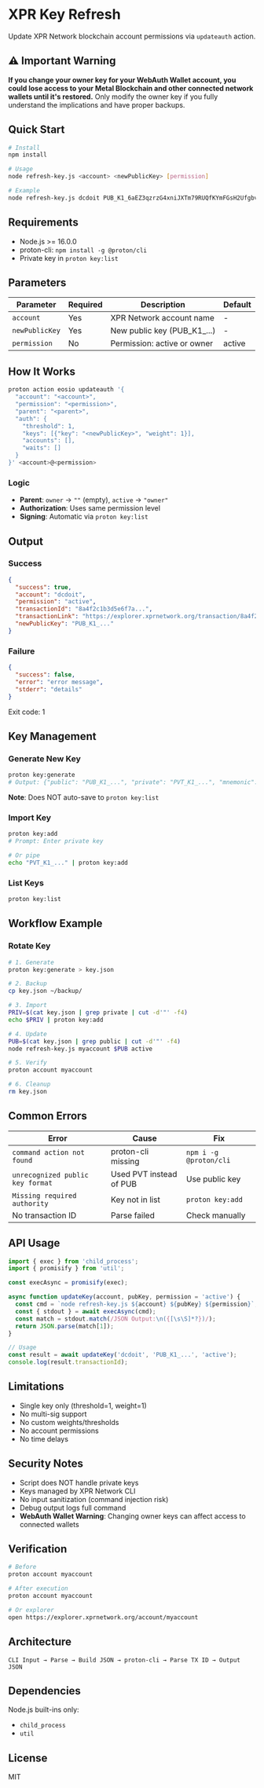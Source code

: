# XPR Key Refresh

Update XPR Network blockchain account permissions via `updateauth` action.

## ⚠️ Important Warning

**If you change your owner key for your WebAuth Wallet account, you could lose access to your Metal Blockchain and other connected network wallets until it's restored.** Only modify the owner key if you fully understand the implications and have proper backups.

## Quick Start

```bash
# Install
npm install

# Usage
node refresh-key.js <account> <newPublicKey> [permission]

# Example
node refresh-key.js dcdoit PUB_K1_6aEZ3qzrzG4xniJXTm79RUQfKYmFGsH2UfgbvMVBAeNZJJYTsu active
```

## Requirements

- Node.js >= 16.0.0
- proton-cli: `npm install -g @proton/cli`
- Private key in `proton key:list`

## Parameters

| Parameter | Required | Description | Default |
|-----------|----------|-------------|---------|
| `account` | Yes | XPR Network account name | - |
| `newPublicKey` | Yes | New public key (PUB_K1_...) | - |
| `permission` | No | Permission: active or owner | active |

## How It Works

```bash
proton action eosio updateauth '{
  "account": "<account>",
  "permission": "<permission>",
  "parent": "<parent>",
  "auth": {
    "threshold": 1,
    "keys": [{"key": "<newPublicKey>", "weight": 1}],
    "accounts": [],
    "waits": []
  }
}' <account>@<permission>
```

### Logic

- **Parent**: `owner` → `""` (empty), `active` → `"owner"`
- **Authorization**: Uses same permission level
- **Signing**: Automatic via `proton key:list`

## Output

### Success

```json
{
  "success": true,
  "account": "dcdoit",
  "permission": "active",
  "transactionId": "8a4f2c1b3d5e6f7a...",
  "transactionLink": "https://explorer.xprnetwork.org/transaction/8a4f2c1b...",
  "newPublicKey": "PUB_K1_..."
}
```

### Failure

```json
{
  "success": false,
  "error": "error message",
  "stderr": "details"
}
```

Exit code: 1

## Key Management

### Generate New Key

```bash
proton key:generate
# Output: {"public": "PUB_K1_...", "private": "PVT_K1_...", "mnemonic": "..."}
```

**Note**: Does NOT auto-save to `proton key:list`

### Import Key

```bash
proton key:add
# Prompt: Enter private key

# Or pipe
echo "PVT_K1_..." | proton key:add
```

### List Keys

```bash
proton key:list
```

## Workflow Example

### Rotate Key

```bash
# 1. Generate
proton key:generate > key.json

# 2. Backup
cp key.json ~/backup/

# 3. Import
PRIV=$(cat key.json | grep private | cut -d'"' -f4)
echo $PRIV | proton key:add

# 4. Update
PUB=$(cat key.json | grep public | cut -d'"' -f4)
node refresh-key.js myaccount $PUB active

# 5. Verify
proton account myaccount

# 6. Cleanup
rm key.json
```

## Common Errors

| Error | Cause | Fix |
|-------|-------|-----|
| `command action not found` | proton-cli missing | `npm i -g @proton/cli` |
| `unrecognized public key format` | Used PVT instead of PUB | Use public key |
| `Missing required authority` | Key not in list | `proton key:add` |
| No transaction ID | Parse failed | Check manually |

## API Usage

```javascript
import { exec } from 'child_process';
import { promisify } from 'util';

const execAsync = promisify(exec);

async function updateKey(account, pubKey, permission = 'active') {
  const cmd = `node refresh-key.js ${account} ${pubKey} ${permission}`;
  const { stdout } = await execAsync(cmd);
  const match = stdout.match(/JSON Output:\n({[\s\S]*?})/);
  return JSON.parse(match[1]);
}

// Usage
const result = await updateKey('dcdoit', 'PUB_K1_...', 'active');
console.log(result.transactionId);
```

## Limitations

- Single key only (threshold=1, weight=1)
- No multi-sig support
- No custom weights/thresholds
- No account permissions
- No time delays

## Security Notes

- Script does NOT handle private keys
- Keys managed by XPR Network CLI
- No input sanitization (command injection risk)
- Debug output logs full command
- **WebAuth Wallet Warning**: Changing owner keys can affect access to connected wallets

## Verification

```bash
# Before
proton account myaccount

# After execution
proton account myaccount

# Or explorer
open https://explorer.xprnetwork.org/account/myaccount
```

## Architecture

```
CLI Input → Parse → Build JSON → proton-cli → Parse TX ID → Output JSON
```

## Dependencies

Node.js built-ins only:
- `child_process`
- `util`

## License

MIT